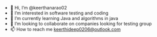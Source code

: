 - 👋 Hi, I’m @keerthanarao02
- 👀 I’m interested in software testing and coding 
- 🌱 I’m currently learning Java and algorithms in java
- 💞️ I’m looking to collaborate on companies looking for testing group 
- 📫 How to reach me keerthideep0206@outlook.com

<!---
keerthanarao02/keerthanarao02 is a ✨ special ✨ repository because its `README.md` (this file) appears on your GitHub profile.
You can click the Preview link to take a look at your changes.
--->
